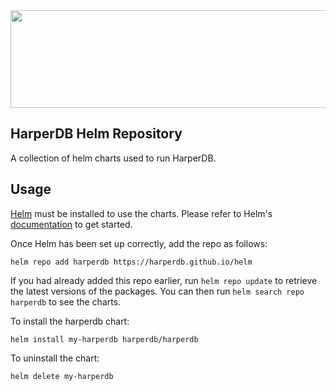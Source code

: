 <img src="https://hdb-marketing.s3.amazonaws.com/GRYHORIZ_HDB_Drk_Gry.png" width="692" height="156">

## HarperDB Helm Repository

A collection of helm charts used to run HarperDB.

## Usage

[Helm](https://helm.sh) must be installed to use the charts.  Please refer to
Helm's [documentation](https://helm.sh/docs) to get started.

Once Helm has been set up correctly, add the repo as follows:

    helm repo add harperdb https://harperdb.github.io/helm

If you had already added this repo earlier, run `helm repo update` to retrieve
the latest versions of the packages.  You can then run `helm search repo
harperdb` to see the charts.

To install the harperdb chart:

    helm install my-harperdb harperdb/harperdb

To uninstall the chart:

    helm delete my-harperdb
